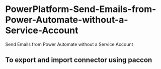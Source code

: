 # PowerPlatform-Send-Emails-from-Power-Automate-without-a-Service-Account
Send Emails from Power Automate without a Service Account


## To export and import connector using paccon
